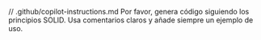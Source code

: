 // .github/copilot-instructions.md
Por favor, genera código siguiendo los principios SOLID. Usa comentarios claros y añade siempre un ejemplo de uso.